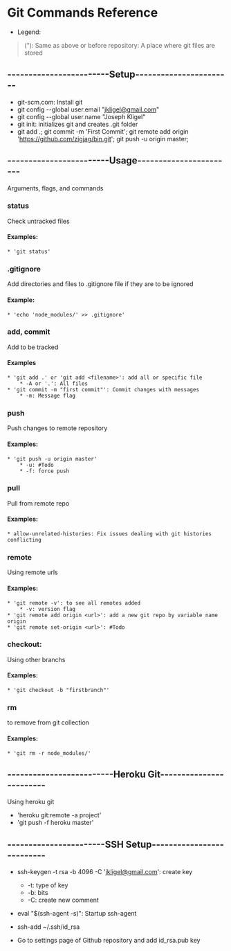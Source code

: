 # Git Commands Reference
* Legend:
>("): Same as above or before
>repository: A place where git files are stored

## ------------------------Setup-----------------------
* git-scm.com: Install git
* git config --global user.email "jkligel@gmail.com"
* git config --global user.name "Joseph Kligel"
* git init: initializes git and creates .git folder
* git add .; git commit -m 'First Commit'; git remote add origin 'https://github.com/zigjag/bin.git'; git push -u origin master; 

## ------------------------Usage-----------------------
Arguments, flags, and commands

### status
Check untracked files
#### Examples:
	* 'git status'

### .gitignore
Add directories and files to .gitignore file if they are to be ignored
#### Example:
	* 'echo 'node_modules/' >> .gitignore'

### add, commit
Add to be tracked	
#### Examples
	* 'git add .' or 'git add <filename>': add all or specific file
		* -A or '.': All files
	* 'git commit -m "first commit"': Commit changes with messages
		* -m: Message flag

### push
Push changes to remote repository
#### Examples:
	* 'git push -u origin master'
		* -u: #Todo
		* -f: force push

### pull
Pull from remote repo
#### Examples:
	* allow-unrelated-histories: Fix issues dealing with git histories conflicting

### remote
Using remote urls
#### Examples:
	* 'git remote -v': to see all remotes added
		* -v: version flag
	* 'git remote add origin <url>': add a new git repo by variable name origin
	* 'git remote set-origin <url>': #Todo

### checkout:	
Using other branchs
#### Examples:
	* 'git checkout -b "firstbranch"'

### rm	
to remove from git collection
#### Examples:
	* 'git rm -r node_modules/'

## -------------------------Heroku Git------------------------
Using heroku git

* 'heroku git:remote -a project'
* 'git push -f heroku master'

## -----------------------SSH Setup--------------------------

* ssh-keygen -t rsa -b 4096 -C 'jkligel@gmail.com': create key
	* -t: type of key
	* -b: bits
	* -C: create new comment

* eval "$(ssh-agent -s)": Startup ssh-agent
* ssh-add ~/.ssh/id_rsa
* Go to settings page of Github repository and add id_rsa.pub key  

